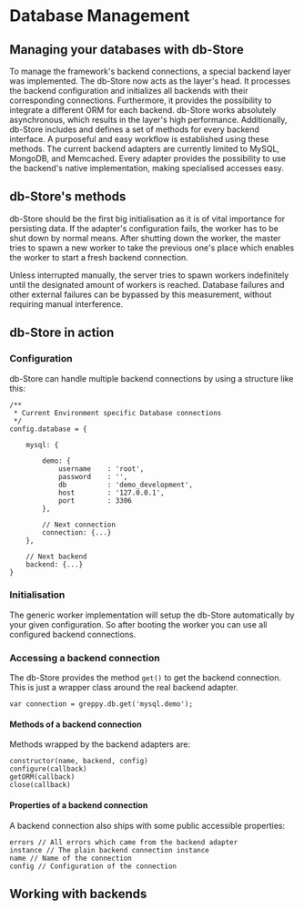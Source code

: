 # Database Management

## Managing your databases with db-Store

To manage the framework's backend connections, a special backend
layer was implemented. The db-Store now acts as the layer's head.
It processes the backend configuration and initializes all backends
with their corresponding connections. Furthermore, it provides the
possibility to integrate a different ORM for each backend.
db-Store works absolutely asynchronous, which results in the layer's
high performance. Additionally, db-Store includes and defines a set
of methods for every backend interface. A purposeful and easy workflow
is established using these methods. The current backend adapters are
currently limited to MySQL, MongoDB, and Memcached.
Every adapter provides the possibility to use the backend's
native implementation, making specialised accesses easy.

## db-Store's methods

db-Store should be the first big initialisation as it
is of vital importance for persisting data.
If the adapter's configuration fails, the worker has to
be shut down by normal means. After shutting down the worker,
the master tries to spawn a new worker to take the previous
one's place which enables the worker to start a fresh
backend connection.

Unless interrupted manually, the server tries to spawn workers
indefinitely until the designated amount of workers is reached.
Database failures and other external failures can be bypassed by
this measurement, without requiring manual interference.

## db-Store in action

### Configuration

db-Store can handle multiple backend connections by
using a structure like this:

    /**
     * Current Environment specific Database connections
     */
    config.database = {

        mysql: {

            demo: {
                username    : 'root',
                password    : '',
                db          : 'demo_development',
                host        : '127.0.0.1',
                port        : 3306
            },

            // Next connection
            connection: {...}
        },

        // Next backend
        backend: {...}
    }

### Initialisation

The generic worker implementation will setup the db-Store automatically
by your given configuration. So after booting the worker you can use all
configured backend connections.

### Accessing a backend connection

The db-Store provides the method ``get()`` to get the backend connection.
This is just a wrapper class around the real backend adapter.

    var connection = greppy.db.get('mysql.demo');

#### Methods of a backend connection

Methods wrapped by the backend adapters are:

    constructor(name, backend, config)
    configure(callback)
    getORM(callback)
    close(callback)

#### Properties of a backend connection

A backend connection also ships with some public
accessible properties:

    errors // All errors which came from the backend adapter
    instance // The plain backend connection instance
    name // Name of the connection
    config // Configuration of the connection

## Working with backends
